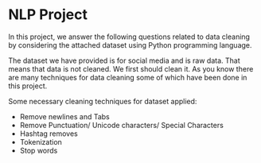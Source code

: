 # NLP Project

In this project, we answer the following questions related to data cleaning by considering the attached dataset using Python programming language.

The dataset we have provided is for social media and is raw data. That means that data is not cleaned. We first should clean it. As you know there are many techniques for data cleaning some of which have been done in this project.

Some necessary cleaning techniques for dataset applied:
* Remove newlines and Tabs
* Remove Punctuation/ Unicode characters/ Special Characters
* Hashtag removes
* Tokenization
* Stop words
